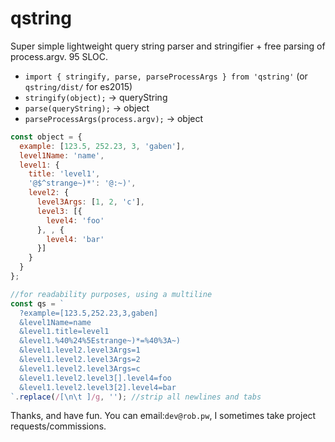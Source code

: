 # qstring

Super simple lightweight query string parser and stringifier + free parsing of process.argv. 95 SLOC.

  - `import { stringify, parse, parseProcessArgs } from 'qstring'` (or `qstring/dist/` for es2015)
  - `stringify(object);` -> queryString
  - `parse(queryString);` -> object
  - `parseProcessArgs(process.argv);` -> object

```javascript
const object = {
  example: [123.5, 252.23, 3, 'gaben'],
  level1Name: 'name',
  level1: {
    title: 'level1',
    '@$^strange~)*': '@:~)',
    level2: {
      level3Args: [1, 2, 'c'],
      level3: [{
        level4: 'foo'
      }, , {
        level4: 'bar'
      }]
    }
  }
};

//for readability purposes, using a multiline
const qs = `
  ?example=[123.5,252.23,3,gaben]
  &level1Name=name
  &level1.title=level1
  &level1.%40%24%5Estrange~)*=%40%3A~)
  &level1.level2.level3Args=1
  &level1.level2.level3Args=2
  &level1.level2.level3Args=c
  &level1.level2.level3[].level4=foo
  &level1.level2.level3[2].level4=bar
`.replace(/[\n\t ]/g, ''); //strip all newlines and tabs
```

Thanks, and have fun.
You can email:`dev@rob.pw`, I sometimes take project requests/commissions.
